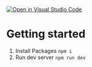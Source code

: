 [![Open in Visual Studio Code](https://classroom.github.com/assets/open-in-vscode-c66648af7eb3fe8bc4f294546bfd86ef473780cde1dea487d3c4ff354943c9ae.svg)](https://classroom.github.com/online_ide?assignment_repo_id=9955361&assignment_repo_type=AssignmentRepo)
# Getting started

1. Install Packages `npm i`
2. Run dev server `npm run dev`
